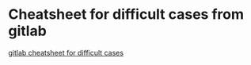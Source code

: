 # Cheatsheet for difficult cases from gitlab

[gitlab cheatsheet for difficult cases](https://docs.gitlab.com/ee/topics/git/numerous_undo_possibilities_in_git/)

